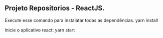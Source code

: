 ## Projeto Repositorios - ReactJS.

Execute esse comando para instalatar todas as dependências. yarn install

Inicie o aplicativo react: yarn start
